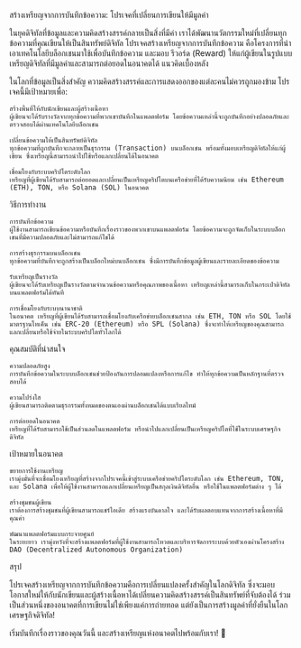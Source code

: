 สร้างเหรียญจากการบันทึกข้อความ: โปรเจคที่เปลี่ยนการเขียนให้มีมูลค่า

ในยุคดิจิทัลที่ข้อมูลและความคิดสร้างสรรค์กลายเป็นสิ่งที่มีค่า เราได้พัฒนานวัตกรรมใหม่ที่เปลี่ยนทุกข้อความที่คุณเขียนให้เป็นสินทรัพย์ดิจิทัล โปรเจคสร้างเหรียญจากการบันทึกข้อความ คือโครงการที่นำเอาเทคโนโลยีบล็อกเชนมาใช้เพื่อบันทึกข้อความ และมอบ รีวอร์ด (Reward) ให้แก่ผู้เขียนในรูปแบบเหรียญดิจิทัลที่มีมูลค่าและสามารถต่อยอดในอนาคตได้
แนวคิดเบื้องหลัง

ในโลกที่ข้อมูลเป็นสิ่งสำคัญ ความคิดสร้างสรรค์และการแสดงออกของแต่ละคนไม่ควรถูกมองข้าม โปรเจคนี้มีเป้าหมายเพื่อ:

    สร้างพื้นที่ให้กับนักเขียนและผู้สร้างเนื้อหา
    ผู้เขียนจะได้รับรางวัลจากทุกข้อความที่พวกเขาบันทึกในแพลตฟอร์ม โดยข้อความเหล่านี้จะถูกบันทึกอย่างปลอดภัยและตรวจสอบได้ผ่านเทคโนโลยีบล็อกเชน

    เปลี่ยนข้อความให้เป็นสินทรัพย์ดิจิทัล
    ทุกข้อความที่ถูกบันทึกจะกลายเป็นธุรกรรม (Transaction) บนบล็อกเชน พร้อมทั้งมอบเหรียญดิจิทัลให้แก่ผู้เขียน ซึ่งเหรียญนี้สามารถนำไปใช้หรือแลกเปลี่ยนได้ในอนาคต

    เชื่อมโยงกับระบบคริปโตระดับโลก
    เหรียญที่ผู้เขียนได้รับสามารถต่อยอดและเปลี่ยนเป็นเหรียญคริปโตบนเครือข่ายที่ได้รับความนิยม เช่น Ethereum (ETH), TON, หรือ Solana (SOL) ในอนาคต

วิธีการทำงาน

    การบันทึกข้อความ
    ผู้ใช้งานสามารถเขียนข้อความหรือบันทึกเรื่องราวของพวกเขาบนแพลตฟอร์ม โดยข้อความจะถูกจัดเก็บในระบบบล็อกเชนที่มีความปลอดภัยและไม่สามารถแก้ไขได้

    การสร้างธุรกรรมบนบล็อกเชน
    ทุกข้อความที่บันทึกจะถูกสร้างเป็นบล็อกใหม่บนบล็อกเชน ซึ่งมีการบันทึกข้อมูลผู้เขียนและรายละเอียดของข้อความ

    รับเหรียญเป็นรางวัล
    ผู้เขียนจะได้รับเหรียญเป็นรางวัลตามจำนวนข้อความหรือคุณภาพของเนื้อหา เหรียญเหล่านี้สามารถเก็บในกระเป๋าดิจิทัลบนแพลตฟอร์มได้ทันที

    การเชื่อมโยงกับระบบนานาชาติ
    ในอนาคต เหรียญที่ผู้เขียนได้รับสามารถเชื่อมโยงกับเครือข่ายบล็อกเชนสากล เช่น ETH, TON หรือ SOL โดยใช้มาตรฐานโทเค็น เช่น ERC-20 (Ethereum) หรือ SPL (Solana) ซึ่งจะทำให้เหรียญของคุณสามารถแลกเปลี่ยนหรือใช้จ่ายในระบบคริปโตทั่วโลกได้

คุณสมบัติที่น่าสนใจ

    ความปลอดภัยสูง
    การบันทึกข้อความในระบบบล็อกเชนช่วยป้องกันการปลอมแปลงหรือการแก้ไข ทำให้ทุกข้อความเป็นหลักฐานที่ตรวจสอบได้

    ความโปร่งใส
    ผู้เขียนสามารถติดตามธุรกรรมทั้งหมดของตนเองผ่านบล็อกเชนได้แบบเรียลไทม์

    การต่อยอดในอนาคต
    เหรียญที่ได้รับสามารถใช้เป็นส่วนลดในแพลตฟอร์ม หรือนำไปแลกเปลี่ยนเป็นเหรียญคริปโตที่ใช้ในระบบเศรษฐกิจดิจิทัล

เป้าหมายในอนาคต

    ขยายการใช้งานเหรียญ
    เรามุ่งมั่นที่จะเชื่อมโยงเหรียญที่สร้างจากโปรเจคนี้เข้าสู่ระบบเครือข่ายคริปโตระดับโลก เช่น Ethereum, TON, และ Solana เพื่อให้ผู้ใช้งานสามารถแลกเปลี่ยนเหรียญเป็นสกุลเงินดิจิทัลอื่น หรือใช้ในแพลตฟอร์มต่าง ๆ ได้

    สร้างชุมชนผู้เขียน
    เราต้องการสร้างชุมชนที่ผู้เขียนสามารถแชร์ไอเดีย สร้างแรงบันดาลใจ และได้รับผลตอบแทนจากการสร้างเนื้อหาที่มีคุณค่า

    พัฒนาแพลตฟอร์มแบบกระจายศูนย์
    ในระยะยาว เรามุ่งหวังที่จะสร้างแพลตฟอร์มที่ผู้ใช้งานสามารถโหวตและบริหารจัดการระบบด้วยตัวเองผ่านโครงสร้าง DAO (Decentralized Autonomous Organization)

สรุป

โปรเจคสร้างเหรียญจากการบันทึกข้อความคือการเปลี่ยนแปลงครั้งสำคัญในโลกดิจิทัล ซึ่งจะมอบโอกาสใหม่ให้กับนักเขียนและผู้สร้างเนื้อหาได้เปลี่ยนความคิดสร้างสรรค์เป็นสินทรัพย์ที่จับต้องได้ ร่วมเป็นส่วนหนึ่งของอนาคตที่การเขียนไม่ใช่เพียงแค่การถ่ายทอด แต่ยังเป็นการสร้างมูลค่าที่ยั่งยืนในโลกเศรษฐกิจดิจิทัล!

เริ่มบันทึกเรื่องราวของคุณวันนี้ และสร้างเหรียญแห่งอนาคตไปพร้อมกับเรา! 🚀
